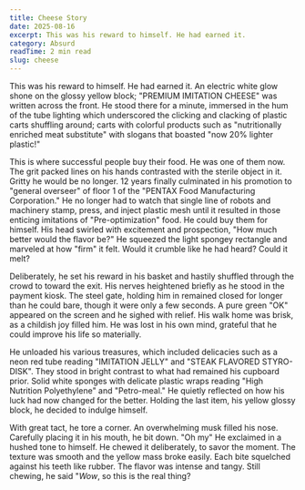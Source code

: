 ```yaml
---
title: Cheese Story
date: 2025-08-16
excerpt: This was his reward to himself. He had earned it.
category: Absurd
readTime: 2 min read
slug: cheese
---
```


This was his reward to himself. He had earned it. An electric white glow shone on the glossy yellow block; "PREMIUM IMITATION CHEESE" was written across the front. He stood there for a minute, immersed in the hum of the tube lighting which underscored the clicking and clacking of plastic carts shuffling around; carts with colorful products such as "nutritionally enriched meat substitute" with slogans that boasted "now 20% lighter plastic!"

This is where successful people buy their food. He was one of them now. The grit packed lines on his hands contrasted with the sterile object in it. Gritty he would be no longer. 12 years finally culminated in his promotion to "general overseer" of floor 1 of the "PENTAX Food Manufacturing Corporation." He no longer had to watch that single line of robots and machinery stamp, press, and inject plastic mesh until it resulted in those enticing imitations of "Pre-optimization" food. He could buy them for himself. His head swirled with excitement and prospection, "How much better would the flavor be?" He squeezed the light spongey rectangle and marveled at how "firm" it felt. Would it crumble like he had heard? Could it melt?

Deliberately, he set his reward in his basket and hastily shuffled through the crowd to toward the exit. His nerves heightened briefly as he stood in the payment kiosk. The steel gate, holding him in remained closed for longer than he could bare, though it were only a few seconds. A pure green "OK" appeared on the screen and he sighed with relief. His walk home was brisk, as a childish joy filled him. He was lost in his own mind, grateful that he could improve his life so materially.

He unloaded his various treasures, which included delicacies such as a neon red tube reading "IMITATION JELLY" and "STEAK FLAVORED STYRO-DISK". They stood in bright contrast to what had remained his cupboard prior. Solid white sponges with delicate plastic wraps reading "High Nutrition Polyethylene" and "Petro-meal." He quietly reflected on how his luck had now changed for the better. Holding the last item, his yellow glossy block, he decided to indulge himself.

With great tact, he tore a corner. An overwhelming musk filled his nose. Carefully placing it in his mouth, he bit down. "Oh my" He exclaimed in a hushed tone to himself. He chewed it deliberately, to savor the moment. The texture was smooth and the yellow mass broke easily. Each bite squelched against his teeth like rubber. The flavor was intense and tangy. Still chewing, he said "*Wow*, so this is the real thing?